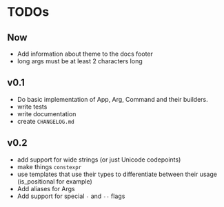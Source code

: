 # TODOs

## Now

- Add information about theme to the docs footer
- long args must be at least 2 characters long

## v0.1

- Do basic implementation of App, Arg, Command and their builders.
- write tests
- write documentation
- create `CHANGELOG.md`

## v0.2

- add support for wide strings (or just Unicode codepoints)
- make things `constexpr`
- use templates that use their types to differentiate between their usage
	(is_positional for example)
- Add aliases for Args
- Add support for special `-` and `--` flags
